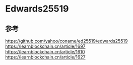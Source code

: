 # Edwards25519
  
## 参考
https://github.com/yahoo/coname/ed25519/edwards25519  
https://learnblockchain.cn/article/1697  
https://learnblockchain.cn/article/1610  
https://learnblockchain.cn/article/1627
